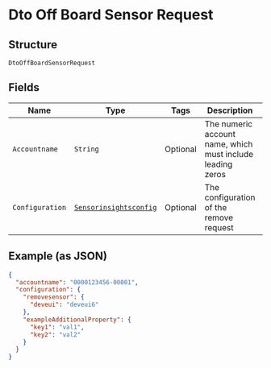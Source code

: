 
# Dto Off Board Sensor Request

## Structure

`DtoOffBoardSensorRequest`

## Fields

| Name | Type | Tags | Description | Getter | Setter |
|  --- | --- | --- | --- | --- | --- |
| `Accountname` | `String` | Optional | The numeric account name, which must include leading zeros | String getAccountname() | setAccountname(String accountname) |
| `Configuration` | [`Sensorinsightsconfig`](../../doc/models/sensorinsightsconfig.md) | Optional | The configuration of the remove request | Sensorinsightsconfig getConfiguration() | setConfiguration(Sensorinsightsconfig configuration) |

## Example (as JSON)

```json
{
  "accountname": "0000123456-00001",
  "configuration": {
    "removesensor": {
      "deveui": "deveui6"
    },
    "exampleAdditionalProperty": {
      "key1": "val1",
      "key2": "val2"
    }
  }
}
```

